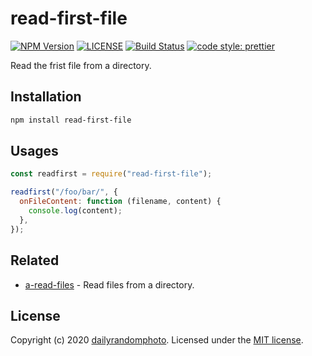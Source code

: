 # read-first-file

[![NPM Version][npm-version-image]][npm-url]
[![LICENSE][license-image]][license-url]
[![Build Status][travis-image]][travis-url]
[![code style: prettier][code-style-prettier-image]][code-style-prettier-url]

Read the frist file from a directory.

## Installation

```sh
npm install read-first-file
```

## Usages

```js
const readfirst = require("read-first-file");

readfirst("/foo/bar/", {
  onFileContent: function (filename, content) {
    console.log(content);
  },
});
```

## Related

- [a-read-files](https://github.com/dailyrandomphoto/a-read-files) - Read files from a directory.

## License

Copyright (c) 2020 [dailyrandomphoto][my-url]. Licensed under the [MIT license][license-url].

[my-url]: https://github.com/dailyrandomphoto
[npm-url]: https://www.npmjs.com/package/read-first-file
[travis-url]: https://travis-ci.org/dailyrandomphoto/read-first-file
[license-url]: LICENSE
[code-style-prettier-url]: https://github.com/prettier/prettier
[npm-downloads-image]: https://img.shields.io/npm/dm/read-first-file
[npm-version-image]: https://img.shields.io/npm/v/read-first-file
[license-image]: https://img.shields.io/npm/l/read-first-file
[travis-image]: https://img.shields.io/travis/dailyrandomphoto/read-first-file
[code-style-prettier-image]: https://img.shields.io/badge/code_style-prettier-ff69b4.svg?style=flat-square
